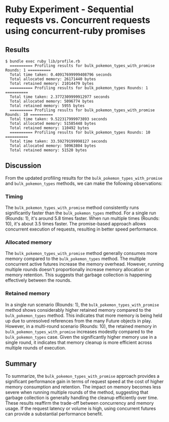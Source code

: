 # Ruby Experiment - Sequential requests vs. Concurrent requests using concurrent-ruby promises


## Results

```shell
$ bundle exec ruby lib/profile.rb
  ========== Profiling results for bulk_pokemon_types_with_promise Rounds: 1 ==========
  Total time taken: 0.40917699999408796 seconds
  Total allocated memory: 26171440 bytes
  Total retained memory: 21014479 bytes
  ========== Profiling results for bulk_pokemon_types Rounds: 1 ==========
  Total time taken: 2.3772309999912977 seconds
  Total allocated memory: 5096774 bytes
  Total retained memory: 5955 bytes
  ========== Profiling results for bulk_pokemon_types_with_promise Rounds: 10 ==========
  Total time taken: 9.522317999973893 seconds
  Total allocated memory: 51585448 bytes
  Total retained memory: 110492 bytes
  ========== Profiling results for bulk_pokemon_types Rounds: 10 ==========
  Total time taken: 33.59279199998127 seconds
  Total allocated memory: 50963804 bytes
  Total retained memory: 51520 bytes
```

## Discussion

From the updated profiling results for the `bulk_pokemon_types_with_promise` and `bulk_pokemon_types` methods, we can make the following observations:

### Timing

The `bulk_pokemon_types_with_promise` method consistently runs significantly faster than the `bulk_pokemon_types` method. For a single run (Rounds: 1), it's around 5.8 times faster. When run multiple times (Rounds: 10), it's about 3.5 times faster. The promise-based approach allows concurrent execution of requests, resulting in better speed performance.

### Allocated memory

The `bulk_pokemon_types_with_promise` method generally consumes more memory compared to the `bulk_pokemon_types` method. The multiple concurrent active futures increase the memory overhead. However, running multiple rounds doesn't proportionally increase memory allocation or memory retention. This suggests that garbage collection is happening effectively between the rounds.

### Retained memory

In a single run scenario (Rounds: 1), the `bulk_pokemon_types_with_promise` method shows considerably higher retained memory compared to the `bulk_pokemon_types` method. This indicates that more memory is being held up due to unresolved references from the many Future objects in play. However, in a multi-round scenario (Rounds: 10), the retained memory in `bulk_pokemon_types_with_promise` increases modestly compared to the `bulk_pokemon_types` case. Given the significantly higher memory use in a single round, it indicates that memory cleanup is more efficient across multiple rounds of execution.

## Summary

To summarize, the `bulk_pokemon_types_with_promise` approach provides a significant performance gain in terms of request speed at the cost of higher memory consumption and retention. The impact on memory becomes less severe when running multiple rounds of the method, suggesting that garbage collection is generally handling the cleanup efficiently over time. These results reaffirm the trade-off between concurrency and memory usage. If the request latency or volume is high, using concurrent futures can provide a substantial performance benefit.
